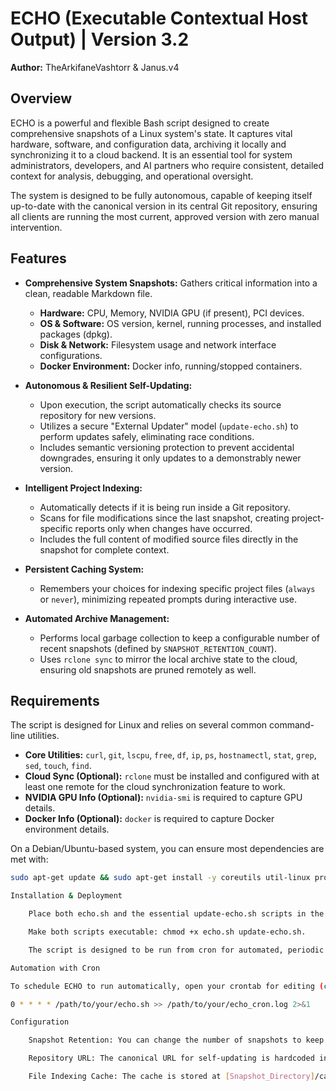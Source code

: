 # ECHO (Executable Contextual Host Output) | Version 3.2

**Author:** TheArkifaneVashtorr & Janus.v4

## Overview

ECHO is a powerful and flexible Bash script designed to create comprehensive snapshots of a Linux system's state. It captures vital hardware, software, and configuration data, archiving it locally and synchronizing it to a cloud backend. It is an essential tool for system administrators, developers, and AI partners who require consistent, detailed context for analysis, debugging, and operational oversight.

The system is designed to be fully autonomous, capable of keeping itself up-to-date with the canonical version in its central Git repository, ensuring all clients are running the most current, approved version with zero manual intervention.

## Features

* **Comprehensive System Snapshots:** Gathers critical information into a clean, readable Markdown file.
    * **Hardware:** CPU, Memory, NVIDIA GPU (if present), PCI devices.
    * **OS & Software:** OS version, kernel, running processes, and installed packages (dpkg).
    * **Disk & Network:** Filesystem usage and network interface configurations.
    * **Docker Environment:** Docker info, running/stopped containers.

* **Autonomous & Resilient Self-Updating:**
    * Upon execution, the script automatically checks its source repository for new versions.
    * Utilizes a secure "External Updater" model (`update-echo.sh`) to perform updates safely, eliminating race conditions.
    * Includes semantic versioning protection to prevent accidental downgrades, ensuring it only updates to a demonstrably newer version.

* **Intelligent Project Indexing:**
    * Automatically detects if it is being run inside a Git repository.
    * Scans for file modifications since the last snapshot, creating project-specific reports only when changes have occurred.
    * Includes the full content of modified source files directly in the snapshot for complete context.

* **Persistent Caching System:**
    * Remembers your choices for indexing specific project files (`always` or `never`), minimizing repeated prompts during interactive use.

* **Automated Archive Management:**
    * Performs local garbage collection to keep a configurable number of recent snapshots (defined by `SNAPSHOT_RETENTION_COUNT`).
    * Uses `rclone sync` to mirror the local archive state to the cloud, ensuring old snapshots are pruned remotely as well.

## Requirements

The script is designed for Linux and relies on several common command-line utilities.

* **Core Utilities:** `curl`, `git`, `lscpu`, `free`, `df`, `ip`, `ps`, `hostnamectl`, `stat`, `grep`, `sed`, `touch`, `find`.
* **Cloud Sync (Optional):** `rclone` must be installed and configured with at least one remote for the cloud synchronization feature to work.
* **NVIDIA GPU Info (Optional):** `nvidia-smi` is required to capture GPU details.
* **Docker Info (Optional):** `docker` is required to capture Docker environment details.

On a Debian/Ubuntu-based system, you can ensure most dependencies are met with:
```bash
sudo apt-get update && sudo apt-get install -y coreutils util-linux procps iproute2 git rclone docker.io

Installation & Deployment

    Place both echo.sh and the essential update-echo.sh scripts in the same directory on your target system (e.g., /home/user/ECHO/).

    Make both scripts executable: chmod +x echo.sh update-echo.sh.

    The script is designed to be run from cron for automated, periodic snapshots.

Automation with Cron

To schedule ECHO to run automatically, open your crontab for editing (crontab -e) and add a line to schedule the script. The following example runs the script every hour and logs all output for debugging purposes.

0 * * * * /path/to/your/echo.sh >> /path/to/your/echo_cron.log 2>&1

Configuration

    Snapshot Retention: You can change the number of snapshots to keep locally by editing the SNAPSHOT_RETENTION_COUNT variable at the top of the echo.sh script.

    Repository URL: The canonical URL for self-updating is hardcoded in the ECHO_REPO_URL variable in both echo.sh and update-echo.sh.

    File Indexing Cache: The cache is stored at [Snapshot_Directory]/cache/.echo_cache. You can manually edit or delete this file to reset your indexing preferences.




